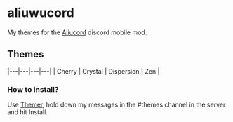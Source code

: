 # aliuwucord

My themes for the [Aliucord](https://aliucord.com) discord mobile mod.

## Themes

|---|---|---|---|
| Cherry | Crystal | Dispersion | Zen |


### How to install?

Use [Themer](https://github.com/Vendicated/AliucordPlugins/tree/main/Themer), hold down my messages in the #themes channel in the server and hit Install.


